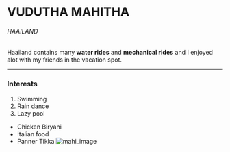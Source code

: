 # VUDUTHA MAHITHA
###### HAAILAND
Haailand contains many __water rides__ and **mechanical rides** and I enjoyed alot with my friends in the vacation spot.

------------------------

### Interests
1. Swimming
2. Rain dance
3. Lazy pool
- Chicken Biryani
- Italian food
- Panner Tikka
  ![mahi_image](https://github.com/MahithaVudutha/my2-vudutha/assets/143000682/92ea7494-de34-4098-938d-f05a26802a6b)
